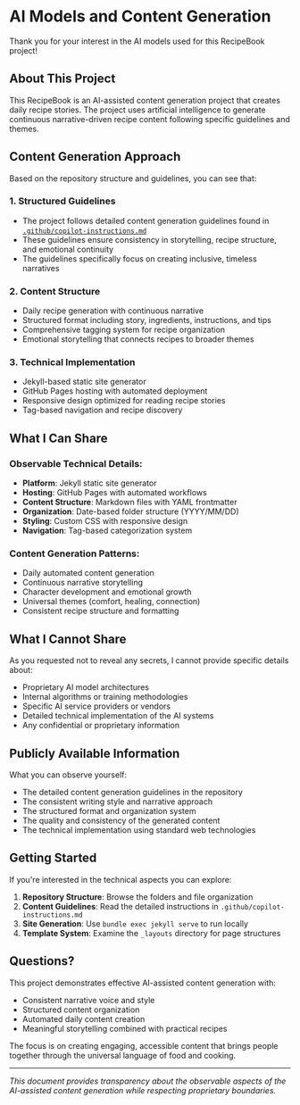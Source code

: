 # AI Models and Content Generation

Thank you for your interest in the AI models used for this RecipeBook project! 

## About This Project

This RecipeBook is an AI-assisted content generation project that creates daily recipe stories. The project uses artificial intelligence to generate continuous narrative-driven recipe content following specific guidelines and themes.

## Content Generation Approach

Based on the repository structure and guidelines, you can see that:

### 1. **Structured Guidelines**
- The project follows detailed content generation guidelines found in [`.github/copilot-instructions.md`](.github/copilot-instructions.md)
- These guidelines ensure consistency in storytelling, recipe structure, and emotional continuity
- The guidelines specifically focus on creating inclusive, timeless narratives

### 2. **Content Structure**
- Daily recipe generation with continuous narrative
- Structured format including story, ingredients, instructions, and tips
- Comprehensive tagging system for recipe organization
- Emotional storytelling that connects recipes to broader themes

### 3. **Technical Implementation**
- Jekyll-based static site generator
- GitHub Pages hosting with automated deployment
- Responsive design optimized for reading recipe stories
- Tag-based navigation and recipe discovery

## What I Can Share

### Observable Technical Details:
- **Platform**: Jekyll static site generator
- **Hosting**: GitHub Pages with automated workflows
- **Content Structure**: Markdown files with YAML frontmatter
- **Organization**: Date-based folder structure (YYYY/MM/DD)
- **Styling**: Custom CSS with responsive design
- **Navigation**: Tag-based categorization system

### Content Generation Patterns:
- Daily automated content generation
- Continuous narrative storytelling
- Character development and emotional growth
- Universal themes (comfort, healing, connection)
- Consistent recipe structure and formatting

## What I Cannot Share

As you requested not to reveal any secrets, I cannot provide specific details about:
- Proprietary AI model architectures
- Internal algorithms or training methodologies
- Specific AI service providers or vendors
- Detailed technical implementation of the AI systems
- Any confidential or proprietary information

## Publicly Available Information

What you can observe yourself:
- The detailed content generation guidelines in the repository
- The consistent writing style and narrative approach
- The structured format and organization system
- The quality and consistency of the generated content
- The technical implementation using standard web technologies

## Getting Started

If you're interested in the technical aspects you can explore:
1. **Repository Structure**: Browse the folders and file organization
2. **Content Guidelines**: Read the detailed instructions in `.github/copilot-instructions.md`
3. **Site Generation**: Use `bundle exec jekyll serve` to run locally
4. **Template System**: Examine the `_layouts` directory for page structures

## Questions?

This project demonstrates effective AI-assisted content generation with:
- Consistent narrative voice and style
- Structured content organization
- Automated daily content creation
- Meaningful storytelling combined with practical recipes

The focus is on creating engaging, accessible content that brings people together through the universal language of food and cooking.

---

*This document provides transparency about the observable aspects of the AI-assisted content generation while respecting proprietary boundaries.*